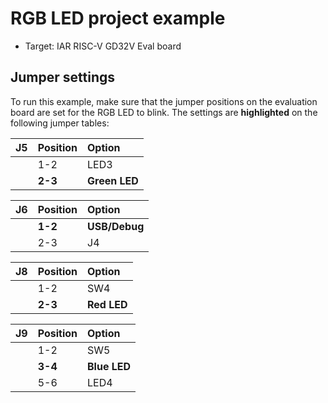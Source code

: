# RGB LED project example

* Target: IAR RISC-V GD32V Eval board

## Jumper settings
To run this example, make sure that the jumper positions on the evaluation board are set for the RGB LED to blink. 
The settings are __highlighted__ on the following jumper tables: 

| __J5__         | __Position__    |  __Option__    |
| :------------- | :-------------- | :------------- |
|                | 1-2             | LED3           |
|                | __2-3__         | __Green LED__  |

| __J6__         | __Position__    |  __Option__    |
| :------------- | :-------------- | :------------- |
|                | __1-2__         | __USB/Debug__  |
|                | 2-3             | J4             |

| __J8__         | __Position__    |  __Option__    |
| :------------- | :-------------- | :------------- |
|                | 1-2             | SW4            |
|                | __2-3__         | __Red LED__    |

| __J9__         | __Position__    |  __Option__    |
| :------------- | :-------------- | :------------- |
|                | 1-2             | SW5            |
|                | __3-4__         | __Blue LED__   |
|                | 5-6             | LED4           |

